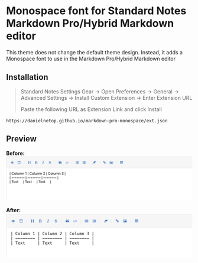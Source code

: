 # Monospace font for Standard Notes Markdown Pro/Hybrid Markdown editor

This theme does not change the default theme design. Instead, it adds a Monospace font to use in the Markdown Pro/Hybrid Markdown editor

## Installation
> Standard Notes Settings Gear -> Open Preferences -> General -> Advanced Settings -> Install Custom Extension -> Enter Extension URL
>
>Paste the following URL as Extension Link and click Install

```
https://danielnetop.github.io/markdown-pro-monospace/ext.json
```

## Preview
**Before:**
![Example of the before theme](examples/before.png)

**After:**
![Example of the after theme](examples/after.png)
